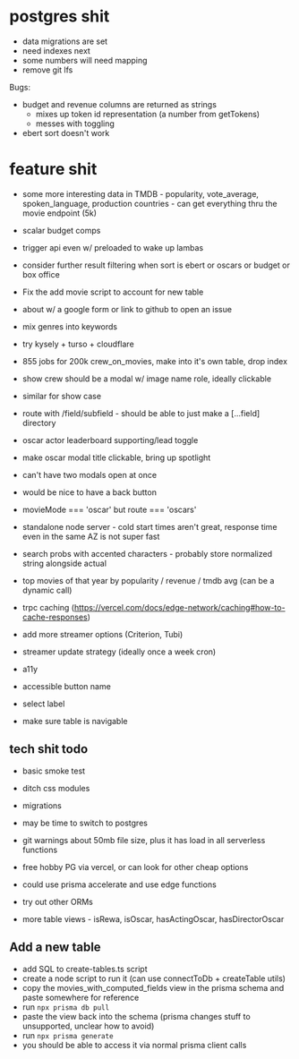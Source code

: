 # postgres shit

- data migrations are set
- need indexes next
- some numbers will need mapping
- remove git lfs

Bugs:

- budget and revenue columns are returned as strings
  - mixes up token id representation (a number from getTokens)
  - messes with toggling
- ebert sort doesn't work

# feature shit

- some more interesting data in TMDB - popularity, vote_average, spoken_language, production countries - can get everything thru the movie endpoint (5k)

- scalar budget comps

- trigger api even w/ preloaded to wake up lambas

- consider further result filtering when sort is ebert or oscars or budget or box office

- Fix the add movie script to account for new table

- about w/ a google form or link to github to open an issue

- mix genres into keywords

- try kysely + turso + cloudflare
- 855 jobs for 200k crew_on_movies, make into it's own table, drop index

- show crew should be a modal w/ image name role, ideally clickable
- similar for show case

- route with /field/subfield - should be able to just make a [...field] directory

- oscar actor leaderboard supporting/lead toggle

- make oscar modal title clickable, bring up spotlight
- can't have two modals open at once
- would be nice to have a back button

- movieMode === 'oscar' but route === 'oscars'

- standalone node server - cold start times aren't great, response time even in the same AZ is not super fast

- search probs with accented characters - probably store normalized string alongside actual

- top movies of that year by popularity / revenue / tmdb avg (can be a dynamic call)

- trpc caching (https://vercel.com/docs/edge-network/caching#how-to-cache-responses)

- add more streamer options (Criterion, Tubi)

- streamer update strategy (ideally once a week cron)

- a11y
- accessible button name
- select label
- make sure table is navigable

## tech shit todo

- basic smoke test

- ditch css modules

- migrations

- may be time to switch to postgres
- git warnings about 50mb file size, plus it has load in all serverless functions
- free hobby PG via vercel, or can look for other cheap options
- could use prisma accelerate and use edge functions

- try out other ORMs

- more table views - isRewa, isOscar, hasActingOscar, hasDirectorOscar

## Add a new table

- add SQL to create-tables.ts script
- create a node script to run it (can use connectToDb + createTable utils)
- copy the movies_with_computed_fields view in the prisma schema and paste somewhere for reference
- run `npx prisma db pull`
- paste the view back into the schema (prisma changes stuff to unsupported, unclear how to avoid)
- run `npx prisma generate`
- you should be able to access it via normal prisma client calls
